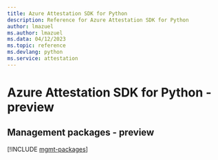 ```yaml
---
title: Azure Attestation SDK for Python
description: Reference for Azure Attestation SDK for Python
author: lmazuel
ms.author: lmazuel
ms.data: 04/12/2023
ms.topic: reference
ms.devlang: python
ms.service: attestation
---
```

# Azure Attestation SDK for Python - preview

## Management packages - preview
[!INCLUDE [mgmt-packages](attestation-mgmt-index.md)]